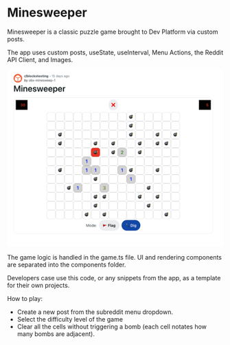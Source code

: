 # Minesweeper

Minesweeper is a classic puzzle game brought to Dev Platform via custom posts.

The app uses custom posts, useState, useInterval, Menu Actions, the Reddit API Client, and Images.

![Minesweeper](/minesweeper/assets/minesweeper-readme.png "Minesweeper")

The game logic is handled in the game.ts file. UI and rendering components are separated into the components folder.

Developers case use this code, or any snippets from the app, as a template for their own projects.

How to play:

- Create a new post from the subreddit menu dropdown.
- Select the difficulty level of the game
- Clear all the cells without triggering a bomb (each cell notates how many bombs are adjacent).
